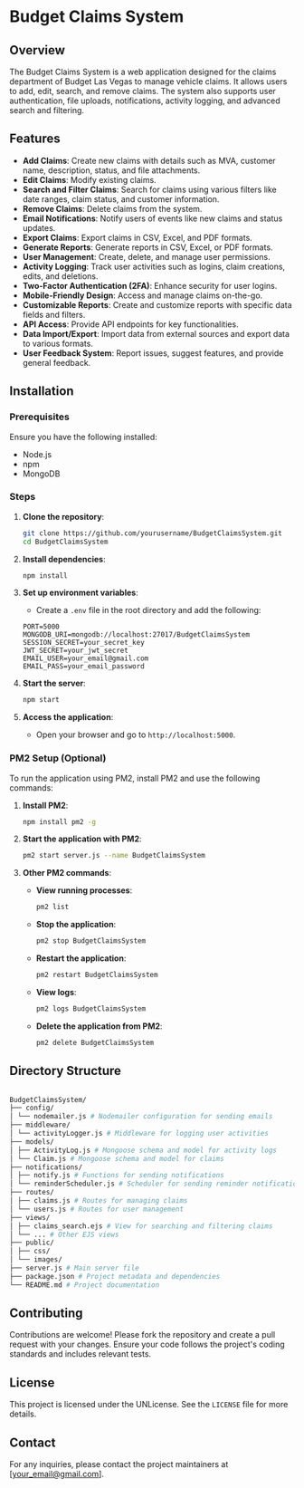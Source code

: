 ﻿# Budget Claims System

## Overview

The Budget Claims System is a web application designed for the claims department of Budget Las Vegas to manage vehicle claims. It allows users to add, edit, search, and remove claims. The system also supports user authentication, file uploads, notifications, activity logging, and advanced search and filtering.

## Features

- **Add Claims**: Create new claims with details such as MVA, customer name, description, status, and file attachments.
- **Edit Claims**: Modify existing claims.
- **Search and Filter Claims**: Search for claims using various filters like date ranges, claim status, and customer information.
- **Remove Claims**: Delete claims from the system.
- **Email Notifications**: Notify users of events like new claims and status updates.
- **Export Claims**: Export claims in CSV, Excel, and PDF formats.
- **Generate Reports**: Generate reports in CSV, Excel, or PDF formats.
- **User Management**: Create, delete, and manage user permissions.
- **Activity Logging**: Track user activities such as logins, claim creations, edits, and deletions.
- **Two-Factor Authentication (2FA)**: Enhance security for user logins.
- **Mobile-Friendly Design**: Access and manage claims on-the-go.
- **Customizable Reports**: Create and customize reports with specific data fields and filters.
- **API Access**: Provide API endpoints for key functionalities.
- **Data Import/Export**: Import data from external sources and export data to various formats.
- **User Feedback System**: Report issues, suggest features, and provide general feedback.

## Installation

### Prerequisites

Ensure you have the following installed:

- Node.js
- npm
- MongoDB

### Steps

1. **Clone the repository**:
    ```bash
    git clone https://github.com/yourusername/BudgetClaimsSystem.git
    cd BudgetClaimsSystem
    ```

2. **Install dependencies**:
    ```bash
    npm install
    ```

3. **Set up environment variables**:
    - Create a `.env` file in the root directory and add the following:
    ```env
    PORT=5000
    MONGODB_URI=mongodb://localhost:27017/BudgetClaimsSystem
    SESSION_SECRET=your_secret_key
    JWT_SECRET=your_jwt_secret
    EMAIL_USER=your_email@gmail.com
    EMAIL_PASS=your_email_password
    ```

4. **Start the server**:
    ```bash
    npm start
    ```

5. **Access the application**:
    - Open your browser and go to `http://localhost:5000`.

### PM2 Setup (Optional)

To run the application using PM2, install PM2 and use the following commands:

1. **Install PM2**:
    ```bash
    npm install pm2 -g
    ```

2. **Start the application with PM2**:
    ```bash
    pm2 start server.js --name BudgetClaimsSystem
    ```

3. **Other PM2 commands**:
    - **View running processes**:
        ```bash
        pm2 list
        ```
    - **Stop the application**:
        ```bash
        pm2 stop BudgetClaimsSystem
        ```
    - **Restart the application**:
        ```bash
        pm2 restart BudgetClaimsSystem
        ```
    - **View logs**:
        ```bash
        pm2 logs BudgetClaimsSystem
        ```
    - **Delete the application from PM2**:
        ```bash
        pm2 delete BudgetClaimsSystem
        ```

## Directory Structure

```bash

BudgetClaimsSystem/
├── config/
│ └── nodemailer.js # Nodemailer configuration for sending emails
├── middleware/
│ └── activityLogger.js # Middleware for logging user activities
├── models/
│ ├── ActivityLog.js # Mongoose schema and model for activity logs
│ └── Claim.js # Mongoose schema and model for claims
├── notifications/
│ ├── notify.js # Functions for sending notifications
│ └── reminderScheduler.js # Scheduler for sending reminder notifications
├── routes/
│ ├── claims.js # Routes for managing claims
│ └── users.js # Routes for user management
├── views/
│ ├── claims_search.ejs # View for searching and filtering claims
│ └── ... # Other EJS views
├── public/
│ ├── css/
│ └── images/
├── server.js # Main server file
├── package.json # Project metadata and dependencies
└── README.md # Project documentation
```

## Contributing

Contributions are welcome! Please fork the repository and create a pull request with your changes. Ensure your code follows the project's coding standards and includes relevant tests.

## License

This project is licensed under the UNLicense. See the `LICENSE` file for more details.

## Contact

For any inquiries, please contact the project maintainers at [your_email@gmail.com].
